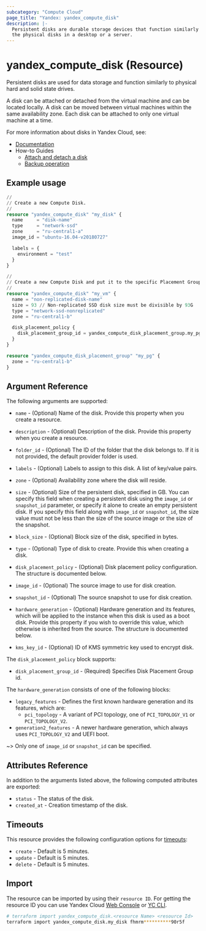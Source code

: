 ```yaml
---
subcategory: "Compute Cloud"
page_title: "Yandex: yandex_compute_disk"
description: |-
  Persistent disks are durable storage devices that function similarly to
  the physical disks in a desktop or a server.
---
```


# yandex_compute_disk (Resource)

Persistent disks are used for data storage and function similarly to physical hard and solid state drives.

A disk can be attached or detached from the virtual machine and can be located locally. A disk can be moved between virtual machines within the same availability zone. Each disk can be attached to only one virtual machine at a time.

For more information about disks in Yandex Cloud, see:

* [Documentation](https://yandex.cloud/docs/compute/concepts/disk)
* How-to Guides
  * [Attach and detach a disk](https://yandex.cloud/docs/compute/concepts/disk#attach-detach)
  * [Backup operation](https://yandex.cloud/docs/compute/concepts/disk#backup)

## Example usage

```terraform
//
// Create a new Compute Disk.
//
resource "yandex_compute_disk" "my_disk" {
  name     = "disk-name"
  type     = "network-ssd"
  zone     = "ru-central1-a"
  image_id = "ubuntu-16.04-v20180727"

  labels = {
    environment = "test"
  }
}
```

```terraform
//
// Create a new Compute Disk and put it to the specific Placement Group.
//
resource "yandex_compute_disk" "my_vm" {
  name = "non-replicated-disk-name"
  size = 93 // Non-replicated SSD disk size must be divisible by 93G
  type = "network-ssd-nonreplicated"
  zone = "ru-central1-b"

  disk_placement_policy {
    disk_placement_group_id = yandex_compute_disk_placement_group.my_pg.id
  }
}

resource "yandex_compute_disk_placement_group" "my_pg" {
  zone = "ru-central1-b"
}
```

## Argument Reference

The following arguments are supported:

* `name` - (Optional) Name of the disk. Provide this property when you create a resource.

* `description` - (Optional) Description of the disk. Provide this property when you create a resource.

* `folder_id` - (Optional) The ID of the folder that the disk belongs to. If it is not provided, the default provider folder is used.

* `labels` - (Optional) Labels to assign to this disk. A list of key/value pairs.

* `zone` - (Optional) Availability zone where the disk will reside.

* `size` - (Optional) Size of the persistent disk, specified in GB. You can specify this field when creating a persistent disk using the `image_id` or `snapshot_id` parameter, or specify it alone to create an empty persistent disk. If you specify this field along with `image_id` or `snapshot_id`, the size value must not be less than the size of the source image or the size of the snapshot.

* `block_size` - (Optional) Block size of the disk, specified in bytes.

* `type` - (Optional) Type of disk to create. Provide this when creating a disk.

* `disk_placement_policy` - (Optional) Disk placement policy configuration. The structure is documented below.

* `image_id` - (Optional) The source image to use for disk creation.

* `snapshot_id` - (Optional) The source snapshot to use for disk creation.

* `hardware_generation` - (Optional) Hardware generation and its features,
  which will be applied to the instance when this disk is used as a boot
  disk. Provide this property if you wish to override this value, which
  otherwise is inherited from the source. The structure is documented below.

* `kms_key_id` - (Optional) ID of KMS symmetric key used to encrypt disk.

The `disk_placement_policy` block supports:

* `disk_placement_group_id` - (Required) Specifies Disk Placement Group id.

The `hardware_generation` consists of one of the following blocks:

* `legacy_features` - Defines the first known hardware generation and its features, which are:
  * `pci_topology` - A variant of PCI topology, one of `PCI_TOPOLOGY_V1` or `PCI_TOPOLOGY_V2`.
* `generation2_features` - A newer hardware generation, which always uses `PCI_TOPOLOGY_V2` and UEFI boot.

~> Only one of `image_id` or `snapshot_id` can be specified.

## Attributes Reference

In addition to the arguments listed above, the following computed attributes are exported:

* `status` - The status of the disk.
* `created_at` - Creation timestamp of the disk.

## Timeouts

This resource provides the following configuration options for [timeouts](https://www.terraform.io/docs/language/resources/syntax.html#operation-timeouts):

- `create` - Default is 5 minutes.
- `update` - Default is 5 minutes.
- `delete` - Default is 5 minutes.

## Import

The resource can be imported by using their `resource ID`. For getting the resource ID you can use Yandex Cloud [Web Console](https://console.yandex.cloud) or [YC CLI](https://yandex.cloud/docs/cli/quickstart).

```bash
# terraform import yandex_compute_disk.<resource Name> <resource Id>
terraform import yandex_compute_disk.my_disk fhmrm**********90r5f
```
